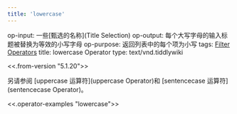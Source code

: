 ```yaml
---
title: 'lowercase'
---
```


op-input: 一些[甄选的名称](Title Selection)
op-output: 每个大写字母的输入标题被替换为等效的小写字母
op-purpose: 返回列表中的每个项为小写
tags: [Filter Operators](#Filter%20Operators)
title: lowercase Operator
type: text/vnd.tiddlywiki

<<.from-version "5.1.20">>

另请参阅 [uppercase 运算符](uppercase Operator)和 [sentencecase 运算符](sentencecase Operator)。

<<.operator-examples "lowercase">>
